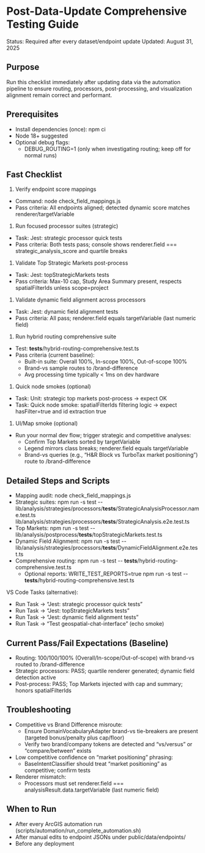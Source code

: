# Post-Data-Update Comprehensive Testing Guide

Status: Required after every dataset/endpoint update
Updated: August 31, 2025

## Purpose

Run this checklist immediately after updating data via the automation pipeline to ensure routing, processors, post-processing, and visualization alignment remain correct and performant.

## Prerequisites

- Install dependencies (once): npm ci
- Node 18+ suggested
- Optional debug flags:
  - DEBUG_ROUTING=1 (only when investigating routing; keep off for normal runs)

## Fast Checklist

1. Verify endpoint score mappings

- Command: node check_field_mappings.js
- Pass criteria: All endpoints aligned; detected dynamic score matches renderer/targetVariable

1. Run focused processor suites (strategic)

- Task: Jest: strategic processor quick tests
- Pass criteria: Both tests pass; console shows renderer.field === strategic_analysis_score and quartile breaks

1. Validate Top Strategic Markets post-process

- Task: Jest: topStrategicMarkets tests
- Pass criteria: Max-10 cap, Study Area Summary present, respects spatialFilterIds unless scope=project

1. Validate dynamic field alignment across processors

- Task: Jest: dynamic field alignment tests
- Pass criteria: All pass; renderer.field equals targetVariable (last numeric field)

1. Run hybrid routing comprehensive suite

- Test: __tests__/hybrid-routing-comprehensive.test.ts
- Pass criteria (current baseline):
  - Built-in suite: Overall 100%, In-scope 100%, Out-of-scope 100%
  - Brand-vs sample routes to /brand-difference
  - Avg processing time typically < 1ms on dev hardware

1. Quick node smokes (optional)

- Task: Unit: strategic top markets post-process → expect OK
- Task: Quick node smoke: spatialFilterIds filtering logic → expect hasFilter=true and id extraction true

1. UI/Map smoke (optional)

- Run your normal dev flow; trigger strategic and competitive analyses:
  - Confirm Top Markets sorted by targetVariable
  - Legend mirrors class breaks; renderer.field equals targetVariable
  - Brand-vs queries (e.g., “H&R Block vs TurboTax market positioning”) route to /brand-difference

## Detailed Steps and Scripts

- Mapping audit: node check_field_mappings.js
- Strategic suites: npm run -s test -- lib/analysis/strategies/processors/__tests__/StrategicAnalysisProcessor.name.test.ts lib/analysis/strategies/processors/__tests__/StrategicAnalysis.e2e.test.ts
- Top Markets: npm run -s test -- lib/analysis/postprocess/__tests__/topStrategicMarkets.test.ts
- Dynamic Field Alignment: npm run -s test -- lib/analysis/strategies/processors/__tests__/DynamicFieldAlignment.e2e.test.ts
- Comprehensive routing: npm run -s test -- __tests__/hybrid-routing-comprehensive.test.ts
  - Optional reports: WRITE_TEST_REPORTS=true npm run -s test -- __tests__/hybrid-routing-comprehensive.test.ts

VS Code Tasks (alternative):
- Run Task → “Jest: strategic processor quick tests”
- Run Task → “Jest: topStrategicMarkets tests”
- Run Task → “Jest: dynamic field alignment tests”
- Run Task → “Test geospatial-chat-interface” (echo smoke)

## Current Pass/Fail Expectations (Baseline)

- Routing: 100/100/100% (Overall/In-scope/Out-of-scope) with brand-vs routed to /brand-difference
- Strategic processors: PASS; quartile renderer generated; dynamic field detection active
- Post-process: PASS; Top Markets injected with cap and summary; honors spatialFilterIds

## Troubleshooting

- Competitive vs Brand Difference misroute:
  - Ensure DomainVocabularyAdapter brand-vs tie-breakers are present (targeted bonus/penalty plus cap/floor)
  - Verify two brand/company tokens are detected and “vs/versus” or “compare/between” exists
- Low competitive confidence on “market positioning” phrasing:
  - BaseIntentClassifier should treat “market positioning” as competitive; confirm tests
- Renderer mismatch:
  - Processors must set renderer.field === analysisResult.data.targetVariable (last numeric field)

## When to Run

- After every ArcGIS automation run (scripts/automation/run_complete_automation.sh)
- After manual edits to endpoint JSONs under public/data/endpoints/
- Before any deployment
